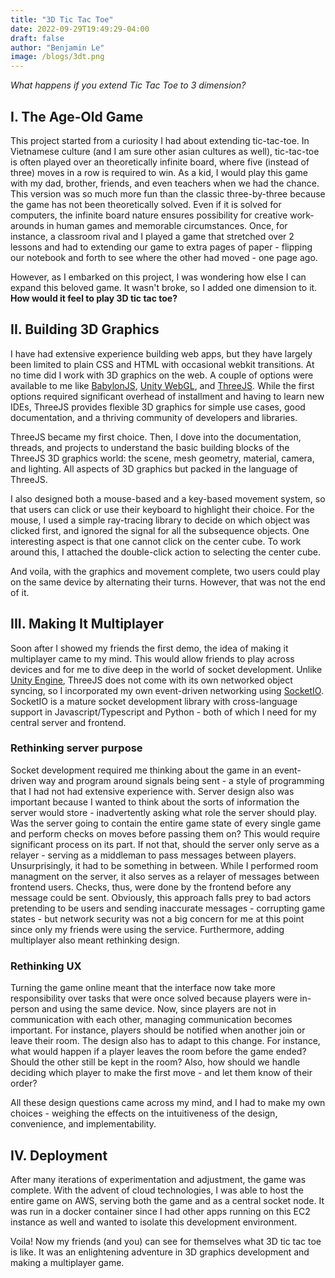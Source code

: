 ```yaml
---
title: "3D Tic Tac Toe"
date: 2022-09-29T19:49:29-04:00
draft: false
author: "Benjamin Le"
image: /blogs/3dt.png
---
```


*What happens if you extend Tic Tac Toe to 3 dimension?*
<!--more-->

## I. The Age-Old Game
This project started from a curiosity I had about extending tic-tac-toe. In Vietnamese culture (and I am sure other asian cultures as well), tic-tac-toe is often played over an theoretically infinite board, where five (instead of three) moves in a row is required to win. As a kid, I would play this game with my dad, brother, friends, and even teachers when we had the chance. This version was so much more fun than the classic three-by-three because the game has not been theoretically solved. Even if it is solved for computers, the infinite board nature ensures possibility for creative work-arounds in human games and memorable circumstances. Once, for instance, a classroom rival and I played a game that stretched over 2 lessons and had to extending our game to extra pages of paper - flipping our notebook and forth to see where the other had moved - one page ago. 

However, as I embarked on this project, I was wondering how else I can expand this beloved game. It wasn't broke, so I added one dimension to it.
**How would it feel to play 3D tic tac toe?**
## II. Building 3D Graphics
I have had extensive experience building web apps, but they have largely been limited to plain CSS and HTML with occasional webkit transitions. At no time did I work with 3D graphics on the web. A couple of options were available to me like [BabylonJS](https://www.babylonjs.com/), [Unity WebGL](https://docs.unity3d.com/Manual/webgl-gettingstarted.html), and [ThreeJS](https://threejs.org/). While the first options required significant overhead of installment and having to learn new IDEs, ThreeJS provides flexible 3D graphics for simple use cases, good documentation, and a thriving community of developers and libraries.

ThreeJS became my first choice. Then, I dove into the documentation, threads, and projects to understand the basic building blocks of the ThreeJS 3D graphics world: the scene, mesh geometry, material, camera, and lighting. All aspects of 3D graphics but packed in the language of ThreeJS.

I also designed both a mouse-based and a key-based movement system, so that users can click or use their keyboard to highlight their choice. For the mouse, I used a simple ray-tracing library to decide on which object was clicked first, and ignored the signal for all the subsequence objects. One interesting aspect is that one cannot click on the center cube. To work around this, I attached the double-click action to selecting the center cube.

And voila, with the graphics and movement complete, two users could play on the same device by alternating their turns. However, that was not the end of it.

## III. Making It Multiplayer

Soon after I showed my friends the first demo, the idea of making it multiplayer came to my mind. This would allow friends to play across devices and for me to dive deep in the world of socket development. Unlike [Unity Engine](https://unity.com/), ThreeJS does not come with its own networked object syncing, so I incorporated my own event-driven networking using [SocketIO](https://socket.io/). SocketIO is a mature socket development library with cross-language support in Javascript/Typescript and Python - both of which I need for my central server and frontend. 

### Rethinking server purpose
Socket development required me thinking about the game in an event-driven way and program around signals being sent - a style of programming that I had not had extensive experience with. Server design also was important because I wanted to think about the sorts of information the server would store - inadvertently asking what role the server should play. Was the server going to contain the entire game state of every single game and perform checks on moves before passing them on? This would require significant process on its part. If not that, should the server only serve as a relayer - serving as a middleman to pass messages between players. Unsurprisingly, it had to be something in between. While I performed room managment on the server, it also serves as a relayer of messages between frontend users. Checks, thus, were done by the frontend before any message could be sent. Obviously, this approach falls prey to bad actors pretending to be users and sending inaccurate messages - corrupting game states - but network security was not a big concern for me at this point since only my friends were using the service.
Furthermore, adding multiplayer also meant rethinking design.

### Rethinking UX 
Turning the game online meant that the interface now take more responsibility over tasks that were once solved because players were in-person and using the same device. Now, since players are not in communication with each other, managing communication becomes important. For instance, players should be notified when another join or leave their room. The design also has to adapt to this change. For instance, what would happen if a player leaves the room before the game ended? Should the other still be kept in the room? Also, how should we handle deciding which player to make the first move - and let them know of their order? 

All these design questions came across my mind, and I had to make my own choices - weighing the effects on the intuitiveness of the design, convenience, and implementability.

## IV. Deployment 
After many iterations of experimentation and adjustment, the game was complete. With the advent of cloud technologies, I was able to host the entire game on AWS, serving both the game and as a central socket node. It was run in a docker container since I had other apps running on this EC2 instance as well and wanted to isolate this development environment.

Voila! Now my friends (and you) can see for themselves what 3D tic tac toe is like. It was an enlightening adventure in 3D graphics development and making a multiplayer game.

